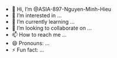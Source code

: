 - 👋 Hi, I’m @ASIA-897-Nguyen-Minh-Hieu
- 👀 I’m interested in ...
- 🌱 I’m currently learning ...
- 💞️ I’m looking to collaborate on ...
- 📫 How to reach me ...
- 😄 Pronouns: ...
- ⚡ Fun fact: ...

<!---
ASIA-897-Nguyen-Minh-Hieu/ASIA-897-Nguyen-Minh-Hieu is a ✨ special ✨ repository because its `README.md` (this file) appears on your GitHub profile.
You can click the Preview link to take a look at your changes.
--->
